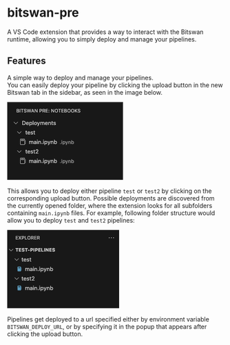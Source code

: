# bitswan-pre

A VS Code extension that provides a way to interact with the Bitswan runtime, allowing you to simply deploy and manage your pipelines.

## Features

A simple way to deploy and manage your pipelines.\
You can easily deploy your pipeline by clicking the upload button in the new Bitswan tab in the sidebar, as seen in the image below.

![Bitswan tab](resources/readme/pre.png)

This allows you to deploy either pipeline `test` or `test2` by clicking on the corresponding upload button. Possible deployments are discovered from the currently opened folder, where the extension looks for all subfolders containing `main.ipynb` files. For example, following folder structure would allow you to deploy `test` and `test2` pipelines:

![Bitswan folder structure](resources/readme/explorer.png)

Pipelines get deployed to a url specified either by environment variable `BITSWAN_DEPLOY_URL`, or by specifying it in the popup that appears after clicking the upload button.

